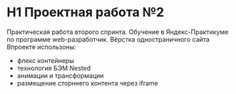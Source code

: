 # H1 Проектная работа №2
Практическая работа второго спринта. Обучение в Яндекс-Практикуме  
по программе web-разработчик. Вёрстка одностраничного сайта  
Впроекте использоны:  
* флекс контейнеры  
* технология БЭМ Nested  
* анимации и трансформации  
* размещение сторннего контента через iframe  


